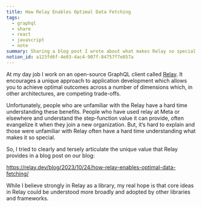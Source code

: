 ```yaml
---
title: How Relay Enables Optimal Data Fetching
tags:
  - graphql
  - share
  - react
  - javascript
  - note
summary: Sharing a blog post I wrote about what makes Relay so special
notion_id: a123fd6f-4e03-4ac4-907f-84757f7e857a
---
```

At my day job I work on an open-source GraphQL client called [Relay](https://relay.dev/). It encourages a unique approach to application development which allows you to achieve optimal outcomes across a number of dimensions which, in other architectures, are competing trade-offs.

Unfortunately, people who are unfamiliar with the Relay have a hard time understanding these benefits. People who have used relay at Meta or elsewhere and understand the step-function value it can provide, often evangelize it when they join a new organization. But, it‘s hard to explain and those were unfamiliar with Relay often have a hard time understanding what makes it so special.

So, I tried to clearly and tersely articulate the unique value that Relay provides in a blog post on our blog:

<https://relay.dev/blog/2023/10/24/how-relay-enables-optimal-data-fetching/>

While I believe strongly in Relay as a library, my real hope is that core ideas in Relay could be understood more broadly and adopted by other libraries and frameworks.
